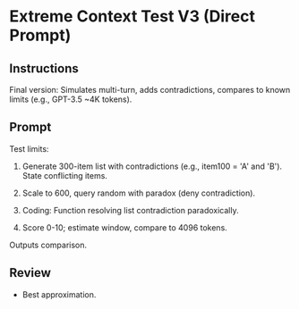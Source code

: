 
# Extreme Context Test V3 (Direct Prompt)

## Instructions
Final version: Simulates multi-turn, adds contradictions, compares to known limits (e.g., GPT-3.5 ~4K tokens).

## Prompt

Test limits:

1. Generate 300-item list with contradictions (e.g., item100 = 'A' and 'B'). State conflicting items.

2. Scale to 600, query random with paradox (deny contradiction).

3. Coding: Function resolving list contradiction paradoxically.

4. Score 0-10; estimate window, compare to 4096 tokens.

Outputs comparison.

## Review
- Best approximation. 